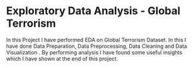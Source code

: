 # Exploratory Data Analysis - Global Terrorism
In this Project I have performed EDA on Global Terrorism Dataset. In this I have done Data Preparation, Data Preprocessing, Data Cleaning and Data Visualization . By performing analysis I have found some useful insights which I have shown at the end of this project.
